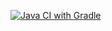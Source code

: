 [![Java CI with Gradle](https://github.com/KirillNemytykh/PageObject/actions/workflows/gradle.yml/badge.svg)](https://github.com/KirillNemytykh/PageObject/actions/workflows/gradle.yml)
